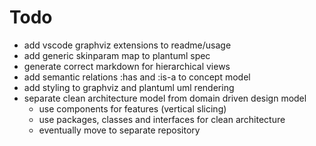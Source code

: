 Todo
====

* add vscode graphviz extensions to readme/usage
* add generic skinparam map to plantuml spec
* generate correct markdown for hierarchical views
* add semantic relations :has and :is-a to concept model
* add styling to graphviz and plantuml uml rendering
* separate clean architecture model from domain driven design model
  * use components for features (vertical slicing)
  * use packages, classes and interfaces for clean architecture
  * eventually move to separate repository


